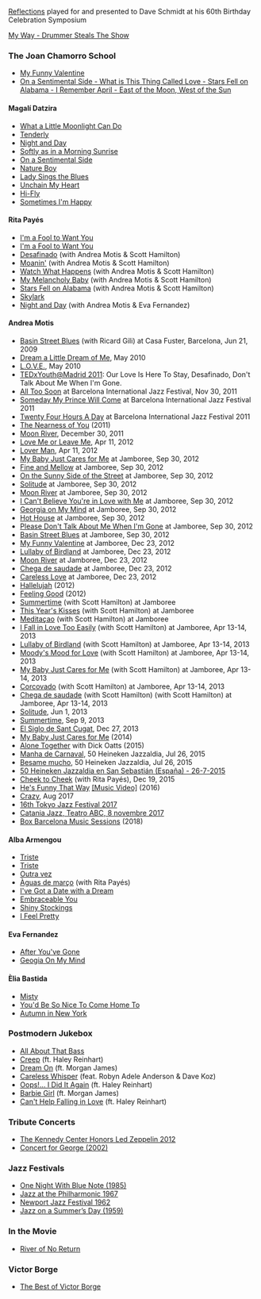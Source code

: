 [Reflections](https://youtu.be/xW_D5HHkJnI) played for and presented to Dave Schmidt at his 60th Birthday Celebration Symposium

[My Way - Drummer Steals The Show](https://youtu.be/a9kPfelTEds)

### The Joan Chamorro School
- [My Funny Valentine](https://youtu.be/MFovHQcR5U8)
- [On a Sentimental Side - What is This Thing Called Love - Stars Fell on Alabama - I Remember April - East of the Moon, West of the Sun](https://youtu.be/dJ_26ehOFTo)

#### Magalí Datzira
- [What a Little Moonlight Can Do](https://youtu.be/YrMDTNR_mCw)
- [Tenderly](https://youtu.be/Oc9HsXAIdiY)
- [Night and Day](https://youtu.be/7zIa__k9un0)
- [Softly as in a Morning Sunrise](https://youtu.be/yfmbpeaSlNU)
- [On a Sentimental Side](https://youtu.be/2PLdtBseJmQ)
- [Nature Boy](https://youtu.be/RluSPE6z-E4)
- [Lady Sings the Blues](https://youtu.be/LK0JPlpBYbo)
- [Unchain My Heart](https://youtu.be/9XPjfrUIzzA)
- [Hi-Fly](https://youtu.be/qrfoYWqnYQs)
- [Sometimes I'm Happy](https://youtu.be/hmZ8WimfUfc)

#### Rita Payés
- [I'm a Fool to Want You](https://youtu.be/Mdfd5ye7ry4)
- [I'm a Fool to Want You](https://youtu.be/UbZRjrTetIM)
- [Desafinado](https://youtu.be/h0BKwVJI8So) (with Andrea Motis & Scott Hamilton)
- [Moanin'](https://youtu.be/BIKhOEV_Gx0) (with Andrea Motis & Scott Hamilton)
- [Watch What Happens](https://youtu.be/Cu2TjqV8ezA) (with Andrea Motis & Scott Hamilton)
- [My Melancholy Baby](https://youtu.be/ZozdUV4ARUU) (with Andrea Motis & Scott Hamilton)
- [Stars Fell on Alabama](https://youtu.be/zIP42fLAUew) (with Andrea Motis & Scott Hamilton)
- [Skylark](https://youtu.be/lWUepoMNRAc)
- [Night and Day](https://youtu.be/7zIa__k9un0) (with Andrea Motis & Eva Fernandez)

#### Andrea Motis
- [Basin Street Blues](https://youtu.be/YmKQOqUgFIM) (with Ricard Gili) at Casa Fuster, Barcelona, Jun 21, 2009
- [Dream a Little Dream of Me](https://youtu.be/aFEhKu286RY), May 2010
- [L.O.V.E.](https://youtu.be/BhpCXXV7ggQ), May 2010
- [TEDxYouth@Madrid 2011](https://youtu.be/VNrXEXG6q3I): Our Love Is Here To Stay, Desafinado, Don't Talk About Me When I'm Gone.
- [All Too Soon](https://youtu.be/2LYINPAqZn0) at Barcelona International Jazz Festival, Nov 30, 2011
- [Someday My Prince Will Come](https://youtu.be/HSCaGOvbPL4) at Barcelona International Jazz Festival 2011
- [Twenty Four Hours A Day](https://youtu.be/RhpnC-BacYw) at Barcelona International Jazz Festival 2011
- [The Nearness of You](https://youtu.be/wbZiHIJI9U8) (2011)
- [Moon River](https://youtu.be/IR5azxffjGg), December 30, 2011
- [Love Me or Leave Me](https://youtu.be/USTs1FgN-Mc), Apr 11, 2012
- [Lover Man](https://youtu.be/9y18UwdmPFc), Apr 11, 2012
- [My Baby Just Cares for Me](https://youtu.be/gjg4Hmta34Y) at Jamboree, Sep 30, 2012
- [Fine and Mellow](https://youtu.be/jIEmTznQyIE) at Jamboree, Sep 30, 2012
- [On the Sunny Side of the Street](https://youtu.be/eQNFh27eyDM) at Jamboree, Sep 30, 2012
- [Solitude](https://youtu.be/UhqmMfcOBOo) at Jamboree, Sep 30, 2012
- [Moon River](https://youtu.be/x9y4KbJVsYg) at Jamboree, Sep 30, 2012
- [I Can't Believe You're in Love with Me](https://youtu.be/5Qo29AtjeLc) at Jamboree, Sep 30, 2012
- [Georgia on My Mind](https://youtu.be/n7FllifszSA) at Jamboree, Sep 30, 2012
- [Hot House](https://youtu.be/FUmK4HBpkNM) at Jamboree, Sep 30, 2012
- [Please Don't Talk About Me When I'm Gone](https://youtu.be/Y77EmZkZMfs) at Jamboree, Sep 30, 2012
- [Basin Street Blues](https://youtu.be/XwRpQ-xn1X0) at Jamboree, Sep 30, 2012
- [My Funny Valentine](https://youtu.be/y0qpyFL86gQ) at Jamboree, Dec 23, 2012
- [Lullaby of Birdland](https://youtu.be/hNwnleBzBI4) at Jamboree, Dec 23, 2012
- [Moon River](https://youtu.be/iKlmPTAtmfI) at Jamboree, Dec 23, 2012
- [Chega de saudade](https://youtu.be/KiZ0wQA3wHo) at Jamboree, Dec 23, 2012
- [Careless Love](https://youtu.be/d_yOwbA4P3M) at Jamboree, Dec 23, 2012
- [Hallelujah](https://youtu.be/ygWVcstXdqs) (2012)
- [Feeling Good](https://youtu.be/y2kFYzTFCRo) (2012)
- [Summertime](https://youtu.be/UxIPVAPRBi4) (with Scott Hamilton) at Jamboree
- [This Year's Kisses](https://youtu.be/jnuR8HQXCw0) (with Scott Hamilton) at Jamboree
- [Meditaçao](https://youtu.be/mN5iLTA_tkA) (with Scott Hamilton) at Jamboree
- [I Fall in Love Too Easily](https://youtu.be/bo8og3xw-Ys) (with Scott Hamilton) at Jamboree, Apr 13-14, 2013
- [Lullaby of Birdland](https://youtu.be/N7ta17oBv2w) (with Scott Hamilton) at Jamboree, Apr 13-14, 2013
- [Moody's Mood for Love](https://youtu.be/QWxriapsDes) (with Scott Hamilton) at Jamboree, Apr 13-14, 2013
- [My Baby Just Cares for Me](https://youtu.be/eutJd3g77lM) (with Scott Hamilton) at Jamboree, Apr 13-14, 2013
- [Corcovado](https://youtu.be/Zz7Zq2pyBxI) (with Scott Hamilton) at Jamboree, Apr 13-14, 2013
- [Chega de saudade](https://youtu.be/2wp0XCub3ew) (with Scott Hamilton) (with Scott Hamilton) at Jamboree, Apr 13-14, 2013
- [Solitude](https://youtu.be/gAyb-nDit5w), Jun 1, 2013
- [Summertime](https://youtu.be/cwtCx6YluWg),  Sep 9, 2013
- [El Siglo de Sant Cugat](https://youtu.be/1_UNtVPYe7A), Dec 27, 2013
- [My Baby Just Cares for Me](https://youtu.be/sWsvwqHvL-M) (2014)
- [Alone Together](https://youtu.be/-XYK9fhqc3c) with Dick Oatts (2015)
- [Manha de Carnaval](https://youtu.be/eugPfAfqKmM), 50 Heineken Jazzaldia, Jul 26, 2015
- [Besame mucho](https://youtu.be/It-t0YI0RyI), 50 Heineken Jazzaldia, Jul 26, 2015
- [50 Heineken Jazzaldia en San Sebastián (España) - 26-7-2015](https://youtu.be/ii8yclVoUQM)
- [Cheek to Cheek](https://youtu.be/HFGsRJM_4bs) (with Rita Payés), Dec 19, 2015
- [He's Funny That Way](https://youtu.be/yEGxhGwHPdI) [[Music Video]](https://youtu.be/MfGKntocz1c) (2016) 
- [Crazy](https://youtu.be/O00B76tfK7U), Aug 2017
- [16th Tokyo Jazz Festival 2017](https://youtu.be/Jd09uTs0cbM)
- [Catania Jazz, Teatro ABC, 8 novembre 2017](https://youtu.be/_WSowCJW9yw)
- [Box Barcelona Music Sessions](https://youtu.be/7RkurjSXmRU) (2018)

#### Alba Armengou
- [Triste](https://youtu.be/6knZkdvaNxs)
- [Triste](https://youtu.be/xiJlAE2sfQc)
- [Outra vez](https://youtu.be/t_lLjycLWVo)
- [Àguas de março](https://youtu.be/EazJHMFvQ3s) (with Rita Payés)
- [I've Got a Date with a Dream](https://youtu.be/uXXUVtVh7Jc)
- [Embraceable You](https://youtu.be/D-g7u6fGcOY)
- [Shiny Stockings](https://youtu.be/VlVwowQdUzQ)
- [I Feel Pretty](https://youtu.be/kP_z6NFJXBU)

#### Eva Fernandez
- [After You've Gone](https://youtu.be/OGzWq-EqIhk)
- [Geogia On My Mind](https://youtu.be/rRWZxFXXBCE)

#### Èlia Bastida
- [Misty](https://youtu.be/FWesPZy0G1g)
- [You'd Be So Nice To Come Home To](https://youtu.be/bkveUFzeWtI)
- [Autumn in New York](https://youtu.be/ky_0tvmW2oQ)

### Postmodern Jukebox
- [All About That Bass](https://youtu.be/aLnZ1NQm2uk)
- [Creep](https://youtu.be/m3lF2qEA2cw) (ft. Haley Reinhart)
- [Dream On](https://youtu.be/Yq4KA0mUnC8) (ft. Morgan James)
- [Careless Whisper](https://youtu.be/lVXziMFEqX0) (feat. Robyn Adele Anderson & Dave Koz)
- [Oops!... I Did It Again](https://youtu.be/g_HN50TLuaI) (ft. Haley Reinhart)
- [Barbie Girl](https://youtu.be/4ReSV3CCRzg) (ft. Morgan James)
- [Can't Help Falling in Love](https://youtu.be/J7ClM1TUqBQ) (ft. Haley Reinhart)

### Tribute Concerts
- [The Kennedy Center Honors Led Zeppelin 2012](https://youtu.be/ra-itTKnFaw)
- [Concert for George (2002)](https://www.youtube.com/playlist?list=PLMhclBAaZsHbQNqLd-tWyAjeR9UJGEYHx)

### Jazz Festivals
- [One Night With Blue Note (1985)](https://youtu.be/G6kAmdzfvC8)
- [Jazz at the Philharmonic 1967](https://youtu.be/k-WwhDh894g)
- [Newport Jazz Festival 1962](https://youtu.be/ZUB72NfTQLM)
- [Jazz on a Summer’s Day (1959)](https://youtu.be/Htwe0NBjq4c)

### In the Movie
- [River of No Return](https://youtu.be/dLzeHkEQe9g)

### Victor Borge
- [The Best of Victor Borge](https://youtu.be/f00VEflQ5VQ)
